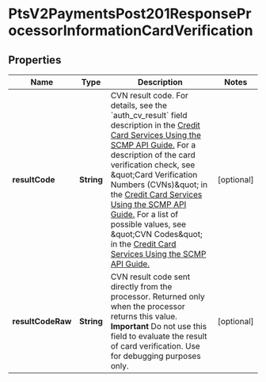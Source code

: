
# PtsV2PaymentsPost201ResponseProcessorInformationCardVerification

## Properties
Name | Type | Description | Notes
------------ | ------------- | ------------- | -------------
**resultCode** | **String** | CVN result code.  For details, see the &#x60;auth_cv_result&#x60; field description in the [Credit Card Services Using the SCMP API Guide.](https://apps.cybersource.com/library/documentation/dev_guides/CC_Svcs_SCMP_API/html/wwhelp/wwhimpl/js/html/wwhelp.htm) For a description of the card verification check, see \&quot;Card Verification Numbers (CVNs)\&quot; in the [Credit Card Services Using the SCMP API Guide.](https://apps.cybersource.com/library/documentation/dev_guides/CC_Svcs_SCMP_API/html/wwhelp/wwhimpl/js/html/wwhelp.htm) For a list of possible values, see \&quot;CVN Codes\&quot; in the [Credit Card Services Using the SCMP API Guide.](https://apps.cybersource.com/library/documentation/dev_guides/CC_Svcs_SCMP_API/html/wwhelp/wwhimpl/js/html/wwhelp.htm)  |  [optional]
**resultCodeRaw** | **String** | CVN result code sent directly from the processor. Returned only when the processor returns this value.  **Important** Do not use this field to evaluate the result of card verification. Use for debugging purposes only.  |  [optional]



